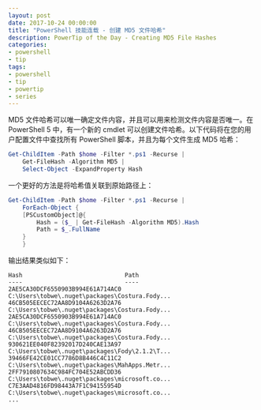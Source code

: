 ```yaml
---
layout: post
date: 2017-10-24 00:00:00
title: "PowerShell 技能连载 - 创建 MD5 文件哈希"
description: PowerTip of the Day - Creating MD5 File Hashes
categories:
- powershell
- tip
tags:
- powershell
- tip
- powertip
- series
---
```

MD5 文件哈希可以唯一确定文件内容，并且可以用来检测文件内容是否唯一。在 PowerShell 5 中，有一个新的 cmdlet 可以创建文件哈希。以下代码将在您的用户配置文件中查找所有 PowerShell 脚本，并且为每个文件生成 MD5 哈希：

```powershell
Get-ChildItem -Path $home -Filter *.ps1 -Recurse |
    Get-FileHash -Algorithm MD5 |
    Select-Object -ExpandProperty Hash
```

一个更好的方法是将哈希值关联到原始路径上：

```powershell
Get-ChildItem -Path $home -Filter *.ps1 -Recurse |
    ForEach-Object {
    [PSCustomObject]@{
        Hash = ($_ | Get-FileHash -Algorithm MD5).Hash
        Path = $_.FullName
    }
    }
```

输出结果类似如下：

```
Hash                             Path
----                             ----
2AE5CA30DCF6550903B994E61A714AC0 C:\Users\tobwe\.nuget\packages\Costura.Fody...
46CB505EECEC72AA8D9104A6263D2A76 C:\Users\tobwe\.nuget\packages\Costura.Fody...
2AE5CA30DCF6550903B994E61A714AC0 C:\Users\tobwe\.nuget\packages\Costura.Fody...
46CB505EECEC72AA8D9104A6263D2A76 C:\Users\tobwe\.nuget\packages\Costura.Fody...
930621EE040F82392017D240CAE13A97 C:\Users\tobwe\.nuget\packages\Fody\2.1.2\T...
39466FE42CE01CC7786D8B446C4C11C2 C:\Users\tobwe\.nuget\packages\MahApps.Metr...
2FF7910807634C984FC704E52ABCDD36 C:\Users\tobwe\.nuget\packages\microsoft.co...
C7E3AAD4816FD98443A7F1C94155954D C:\Users\tobwe\.nuget\packages\microsoft.co...
...
```

<!--本文国际来源：[Creating MD5 File Hashes](http://community.idera.com/powershell/powertips/b/tips/posts/creating-md5-file-hashes)-->
